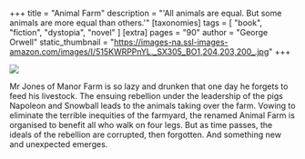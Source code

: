 +++
title = "Animal Farm"
description = "'All animals are equal. But some animals are more equal than others.'"
[taxonomies]
tags = [ "book", "fiction", "dystopia", "novel" ]
[extra]
pages = "90"
author = "George Orwell"
static_thumbnail = "https://images-na.ssl-images-amazon.com/images/I/515KWRPPnYL._SX305_BO1,204,203,200_.jpg"
+++

<a target="_blank"  href="https://www.amazon.de/gp/product/0141036133/ref=as_li_tl?ie=UTF8&camp=1638&creative=6742&creativeASIN=0141036133&linkCode=as2&tag=chemaclass-21&linkId=222c31280fad61674b6e1e394b659ff5">
    <img border="0" src="https://images-na.ssl-images-amazon.com/images/I/515KWRPPnYL._SX305_BO1,204,203,200_.jpg" >
</a>
<!-- more -->

Mr Jones of Manor Farm is so lazy and drunken that one day he forgets to feed his livestock. The ensuing rebellion under
the leadership of the pigs Napoleon and Snowball leads to the animals taking over the farm. Vowing to eliminate the
terrible inequities of the farmyard, the renamed Animal Farm is organised to benefit all who walk on four legs. But as
time passes, the ideals of the rebellion are corrupted, then forgotten. And something new and unexpected emerges.